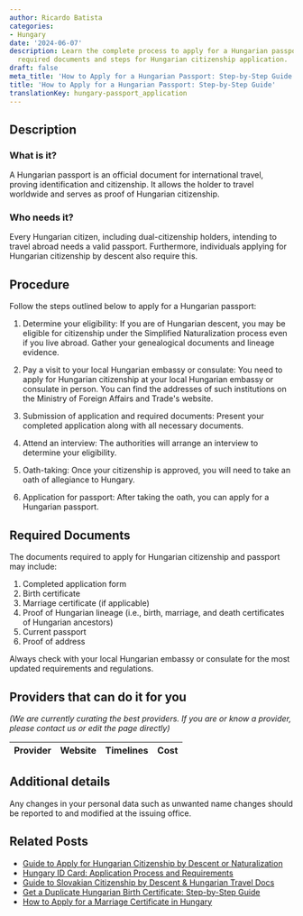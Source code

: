 ```yaml
---
author: Ricardo Batista
categories:
- Hungary
date: '2024-06-07'
description: Learn the complete process to apply for a Hungarian passport, including
  required documents and steps for Hungarian citizenship application.
draft: false
meta_title: 'How to Apply for a Hungarian Passport: Step-by-Step Guide'
title: 'How to Apply for a Hungarian Passport: Step-by-Step Guide'
translationKey: hungary-passport_application
---
```


## Description
### What is it?
A Hungarian passport is an official document for international travel, proving identification and citizenship. It allows the holder to travel worldwide and serves as proof of Hungarian citizenship.
### Who needs it?
Every Hungarian citizen, including dual-citizenship holders, intending to travel abroad needs a valid passport. Furthermore, individuals applying for Hungarian citizenship by descent also require this.

## Procedure
Follow the steps outlined below to apply for a Hungarian passport:

1. Determine your eligibility: If you are of Hungarian descent, you may be eligible for citizenship under the Simplified Naturalization process even if you live abroad. Gather your genealogical documents and lineage evidence.

2. Pay a visit to your local Hungarian embassy or consulate: You need to apply for Hungarian citizenship at your local Hungarian embassy or consulate in person. You can find the addresses of such institutions on the Ministry of Foreign Affairs and Trade's website.

3. Submission of application and required documents: Present your completed application along with all necessary documents.

4. Attend an interview: The authorities will arrange an interview to determine your eligibility.

5. Oath-taking: Once your citizenship is approved, you will need to take an oath of allegiance to Hungary.

6. Application for passport: After taking the oath, you can apply for a Hungarian passport. 

## Required Documents
The documents required to apply for Hungarian citizenship and passport may include:

1. Completed application form
2. Birth certificate
3. Marriage certificate (if applicable)
4. Proof of Hungarian lineage (i.e., birth, marriage, and death certificates of Hungarian ancestors)
5. Current passport
6. Proof of address

Always check with your local Hungarian embassy or consulate for the most updated requirements and regulations.

## Providers that can do it for you

_(We are currently curating the best providers. If you are or know a provider, please contact us or edit the page directly)_

| Provider        |     Website     |     Timelines    |       Cost      |
| :-------------: | :-------------: |  :-------------: | :-------------: |

## Additional details
Any changes in your personal data such as unwanted name changes should be reported to and modified at the issuing office.


## Related Posts

- [Guide to Apply for Hungarian Citizenship by Descent or Naturalization](https://tramitit.com/guides/hungary/citizenship_applications/)
- [Hungary ID Card: Application Process and Requirements](https://tramitit.com/guides/hungary/id_card_application/)
- [Guide to Slovakian Citizenship by Descent & Hungarian Travel Docs](https://tramitit.com/guides/hungary/domestic_foreign_passport_special_procedure/)
- [Get a Duplicate Hungarian Birth Certificate: Step-by-Step Guide](https://tramitit.com/guides/hungary/application_for_duplicate_birth_certificate/)
- [How to Apply for a Marriage Certificate in Hungary](https://tramitit.com/guides/hungary/marriage_certificate_application/)